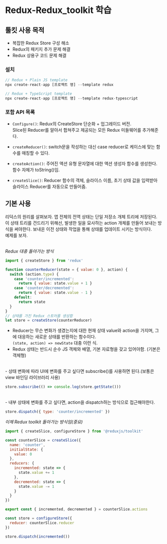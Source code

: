 # Redux-Redux_toolkit 학습
## 툴킷 사용 목적
- 복잡한 Redux Store 구성 해소
- Redux의 패키지 추가 문제 해결
- Redux 상용구 코드 문제 해결

### 설치
```js
// Redux + Plain JS template
npx create-react-app [프로젝트 명] --template redux

// Redux + TypeScript template
npx create-react-app [프로젝트 명] --template redux-typescript
```

### 포함 API 목록

- ``Configure()``: Redux의 CreateStore 단순화 + 업그레이드 버전.<br />
Slice된 Reducer를 알아서 합쳐주고 제공되는 모든 Redux 미들웨어를 추가해준다.

- ``createReducer()``: switch문을 작성하는 대신 case reducer로 케이스에 맞는 함수를 매칭할 수 있다.
- ``createAction()``: 주어진 액션 유형 문자열에 대한 액션 생성자 함수를 생성한다. 함수 자체가 toString()임.
- ``createSlice()``: Reducer 함수의 객체, 슬라이스 이름, 초기 상태 값을 입력받아 슬라이스 Reducer를 자동으로 만들어줌.

## 기본 사용
 리덕스의 원리를 살펴보자. 앱 전체의 전역 상태는 단일 저장소 개체 트리에 저장된다. 이 상태 트리를 건드리기 위해선, 발생한 일을 묘사하는 action 개체를 만들어 보내는 방식을 써야한다.
  보내온 이전 상태와 작업을 통해 상태를 업데이트 시키는 방식이다.<br />
  예제를 보자.<br /><br />
  
*Redux 대충 돌아가는 방식*
```js
import { createStore } from 'redux'

function counterReducer(state = { value: 0 }, action) {
  switch (action.type) {
    case 'counter/incremented':
      return { value: state.value + 1 }
    case 'counter/decremented':
      return { value: state.value - 1 }
    default:
      return state
  }
}
// 상태를 가진 Redux 스토어를 생성함
let store = createStore(counterReducer)
```
- Reducer는 무슨 변화가 생겼는지에 대한 현재 상태 value와 action을 가지며, 그에 대응하는 새로운 상태를 반환하는 함수이다.<br />
``(state, action) => newState`` 대충 이런 식.<br />
- Redux 상태는 반드시 순수 JS 객체와 배열, 기본 자료형을 갖고 있어야함. (기본은 객체형)
<br />
- 상태 변화에 따라 UI에 변화를 주고 싶다면 subscribe()를 사용하면 된다.(보통은 view 바인딩 라이브러리 사용) <br />

```js
store.subscribe(() => console.log(store.getState())) 
```
<br />
- 내부 상태에 변화를 주고 싶다면, action을 dispatch하는 방식으로 접근해야한다.
<br />

```js
store.dispatch({ type: 'counter/incremented' })
```

*이제 Redux toolkit 돌아가는 방식임(중요)*

```js
import { createSlice, configureStore } from '@reduxjs/toolkit'

const counterSlice = createSlice({
  name: 'counter',
  initialState: {
    value: 0
  },
  reducers: {
    incremented: state => {
      state.value += 1
    },
    decremented: state => {
      state.value -= 1
    }
  }
})

export const { incremented, decremented } = counterSlice.actions

const store = configureStore({
  reducer: counterSlice.reducer
})

store.dispatch(incremented())
```

